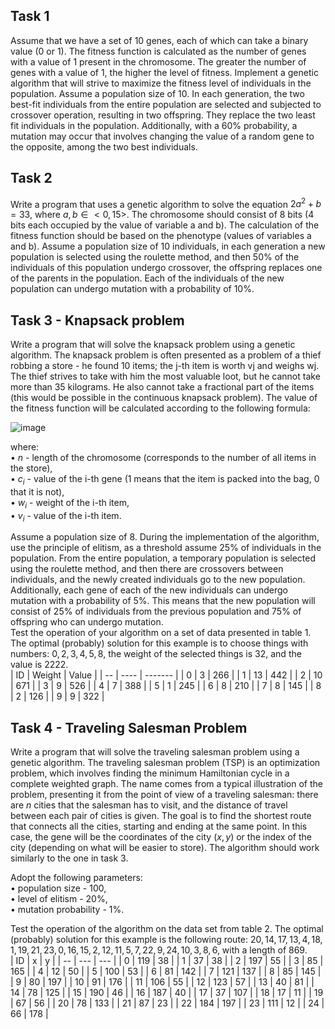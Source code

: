 ## Task 1  
Assume that we have a set of 10 genes, each of which can take a binary value (0 or 1). The fitness function is calculated as the number of genes with a value of 1 present in the chromosome. The greater the number of genes with a value of 1, the higher the level of fitness. Implement a genetic algorithm that will strive to maximize the fitness level of individuals in the population. Assume a population size of 10. In each generation, the two best-fit individuals from the entire population are selected and subjected to crossover operation, resulting in two offspring. They replace the two least fit individuals in the population. Additionally, with a 60% probability, a mutation may occur that involves changing the value of a random gene to the opposite, among the two best individuals.

## Task 2  
Write a program that uses a genetic algorithm to solve the equation $2a^2 + b = 33$, where $a, b ∈< 0, 15 >$. The chromosome should consist of 8 bits (4 bits each occupied by the value of variable a and b). The calculation of the fitness function should be based on the phenotype (values of variables a and b). Assume a population size of 10 individuals, in each generation a new population is selected using the roulette method, and then 50% of the individuals of this population undergo crossover, the offspring replaces one of the parents in the population. Each of the individuals of the new population can undergo mutation with a probability of 10%.

## Task 3 - Knapsack problem  
Write a program that will solve the knapsack problem using a genetic algorithm. The knapsack problem is often presented as a problem of a thief robbing a store - he found 10 items; the j-th item is worth vj and weighs wj. The thief strives to take with him the most valuable loot, but he cannot take more than 35 kilograms. He also cannot take a fractional part of the items (this would be possible in the continuous knapsack problem). The value of the fitness function will be calculated according to the following formula:  

![image](https://github.com/SelfishCrayfish/Basics-of-Genetic-Algorithms/assets/137427463/d5b37774-5f34-4c90-a5b5-041f8037a606)

where:  
• $n$ - length of the chromosome (corresponds to the number of all items in the store),  
• $c_i$ - value of the i-th gene (1 means that the item is packed into the bag, 0 that it is not),  
• $w_i$ - weight of the i-th item,  
• $v_i$ - value of the i-th item.  

Assume a population size of 8. During the implementation of the algorithm, use the principle of elitism, as a threshold assume 25% of individuals in the population. From the entire population, a temporary population is selected using the roulette method, and then there are crossovers between individuals, and the newly created individuals go to the new population. Additionally, each gene of each of the new individuals can undergo mutation with a probability of 5%. This means that the new population will consist of 25% of individuals from the previous population and 75% of offspring who can undergo mutation.  
Test the operation of your algorithm on a set of data presented in table 1. The optimal (probably) solution for this example is to choose things with numbers:
$0, 2, 3, 4, 5, 8$, the weight of the selected things is 32, and the value is 2222.  
| ID | Weight | Value |
| -- | ---- | ------- |
| 0 | 3 | 266 |
| 1 | 13 | 442 |
| 2 | 10 | 671 |
| 3 | 9 | 526 |
| 4 | 7 | 388 |
| 5 | 1 | 245 |
| 6 | 8 | 210 |
| 7 | 8 | 145 |
| 8 | 2 | 126 |
| 9 | 9 | 322 |

## Task 4 - Traveling Salesman Problem  
Write a program that will solve the traveling salesman problem using a genetic algorithm. The traveling salesman problem (TSP) is an optimization problem, which involves finding the minimum Hamiltonian cycle in a complete weighted graph. The name comes from a typical illustration of the problem, presenting it from the point of view of a traveling salesman: there are $n$ cities that the salesman has to visit, and the distance of travel between each pair of cities is given. The goal is to find the shortest route that connects all the cities, starting and ending at the same point.
In this case, the gene will be the coordinates of the city $(x, y)$ or the index of the city (depending on what will be easier to store). The algorithm should work similarly to the one in task 3.  

Adopt the following parameters:  
• population size - 100,  
• level of elitism - 20%,  
• mutation probability - 1%.  

Test the operation of the algorithm on the data set from table 2. The optimal (probably) solution for this example is the following route: $20, 14, 17, 13, 4, 18, 1, 19, 21, 23, 0, 16, 15, 2, 12, 11, 5, 7, 22, 9, 24, 10, 3, 8, 6$, with a length of 869.  
| ID | x   | y   |
| -- | --- | --- |
| 0  | 119 | 38  |
| 1  | 37  | 38  |
| 2  | 197 | 55  |
| 3  | 85  | 165 |
| 4  | 12  | 50  |
| 5  | 100 | 53  |
| 6  | 81  | 142 |
| 7  | 121 | 137 |
| 8  | 85  | 145 |
| 9  | 80  | 197 |
| 10 | 91  | 176 |
| 11 | 106 | 55  |
| 12 | 123 | 57  |
| 13 | 40  | 81  |
| 14 | 78  | 125 |
| 15 | 190 | 46  |
| 16 | 187 | 40  |
| 17 | 37  | 107 |
| 18 | 17  | 11  |
| 19 | 67  | 56  |
| 20 | 78  | 133 |
| 21 | 87  | 23  |
| 22 | 184 | 197 |
| 23 | 111 | 12  |
| 24 | 66  | 178 |
